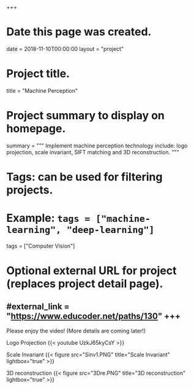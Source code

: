 +++
# Date this page was created.
date = 2018-11-10T00:00:00
layout = "project"

# Project title.
title = "Machine Perception"

# Project summary to display on homepage.
summary = """
Implement machine perception technology include: logo projection, scale invariant, SIFT matching and 3D reconstruction.
 """

# Tags: can be used for filtering projects.
# Example: `tags = ["machine-learning", "deep-learning"]`
tags = ["Computer Vision"]

# Optional external URL for project (replaces project detail page).
#external_link = "https://www.educoder.net/paths/130"
+++
---
Please enjoy the video! (More details are coming later!)<br>

Logo Projection
{{< youtube UzkJ65kyCsY >}}

Scale Invariant
{{< figure src="Sinv1.PNG" title="Scale Invariant" lightbox="true" >}}

3D reconstruction
{{< figure src="3Dre.PNG" title="3D reconstruction" lightbox="true" >}}
